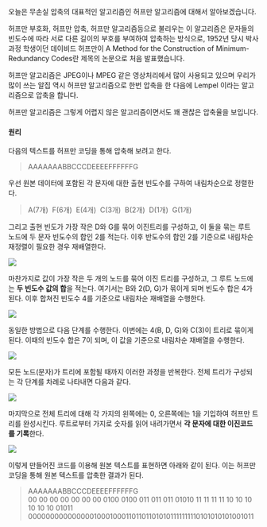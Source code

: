 오늘은 무손실 압축의 대표적인 알고리즘인 허프만 알고리즘에 대해서 알아보겠습니다.  
  
허프만 부호화, 허프만 압축, 허프만 알고리즘등으로 불리우는 이 알고리즘은 문자들의 빈도수에 따라 서로 다른 길이의 부호를 부여하여 압축하는 방식으로, 1952년 당시 박사과정 학생이던 데이비드 허프만이 A Method for the Construction of Minimum-Redundancy Codes란 제목의 논문으로 처음 발표했습니다.  
  
허프만 알고리즘은 JPEG이나 MPEG 같은 영상처리에서 많이 사용되고 있으며 우리가 많이 쓰는 알집 역시 허프만 알고리즘으로 한번 압축을 한 다음에 Lempel 이라는 알고리즘으로 압축을 합니다.  
  
허프만 알고리즘은 그렇게 어렵지 않은 알고리즘이면서도 꽤 괜찮은 압축율을 보입니다.  
  
#### **원리**

다음의 텍스트를 허프만 코딩을 통해 압축해 보려고 한다.

> AAAAAAABBCCCDEEEEFFFFFFG

우선 원본 데이터에 포함된 각 문자에 대한 출현 빈도수를 구하여 내림차순으로 정렬한다.

> A(7개)  F(6개)  E(4개)  C(3개)  B(2개)  D(1개)  G(1개)

그리고 출현 빈도가 가장 작은 D와 G를 묶어 이진트리를 구성하고, 이 둘을 묶는 루트 노드에 두 문자 빈도수의 합인 2를 적는다. 이후 반도수의 합인 2를 기준으로 내림차순 재정렬이 필요한 경우 재배열한다. 

![](https://blog.kakaocdn.net/dn/A5LAy/btqFyD41Ttp/kAms4mYrieUa9YSsoXnZGK/img.png)

마찬가지로 값이 가장 작은 두 개의 노드를 묶어 이진 트리를 구성하고, 그 루트 노드에는 **두 빈도수 값의 합**을 적는다. 여기서는 B와 2(D, G)가 묶이게 되며 빈도수 합은 4가 된다. 이후 합쳐진 빈도수 4를 기준으로 내림차순 재배열을 수행한다.

![](https://blog.kakaocdn.net/dn/bwpmRY/btqFvHHN5h6/E9bSry3w6kvDmwlpKmpVfk/img.png)

동일한 방법으로 다음 단계를 수행한다. 이번에는 4(B, D, G)와 C(3)이 트리로 묶이게 된다. 이때의 빈도수 합은 7이 되며, 이 값을 기준으로 내림차순 재배열을 수행한다.

![](https://blog.kakaocdn.net/dn/bAwRbF/btqFyEbPUFf/PDeSJveAlz9p7CSBRSqiB0/img.png)

모든 노드(문자)가 트리에 포함될 때까지 이러한 과정을 반복한다. 전체 트리가 구성되는 각 단계를 차례로 나타내면 다음과 같다.

![](https://blog.kakaocdn.net/dn/bAfi2Z/btqFyrcFBZn/5VetlAApZnduPfdsgT9Gdk/img.png)

마지막으로 전체 트리에 대해 각 가지의 왼쪽에는 0, 오른쪽에는 1을 기입하여 허프만 트리를 완성시킨다. 루트로부터 가지로 숫자를 읽어 내려가면서 **각 문자에 대한 이진코드를 기록**한다.

![](https://blog.kakaocdn.net/dn/CslqR/btqFyC58y1n/Vka9dH5L6o1521H9hT5k40/img.png)

이렇게 만들어진 코드를 이용해 원본 텍스트를 표현하면 아래와 같이 된다. 이는 허프만 코딩을 통해 원본 텍스트를 압축한 결과가 된다.

> AAAAAAABBCCCDEEEEFFFFFFG  
> 00 00 00 00 00 00 00 0100 0100 011 011 011 01010 11 11 11 11 10 10 10 10 10 10 01011
> 0000000000000001000100011011011010101111111110101010101001011
